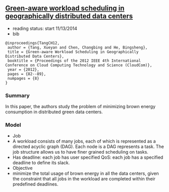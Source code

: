 ## [Green-aware workload scheduling in geographically distributed data centers](http://dl.acm.org/citation.cfm?id=2469301)

- reading status: start 11/13/2014
- bib
```
@inproceedings{TangCH12,
 author = {Tang, Xueyan and Chen, Changbing and He, Bingsheng},
 title = {Green-aware Workload Scheduling in Geographically Distributed Data Centers},
 booktitle = {Proceedings of the 2012 IEEE 4th International Conference on Cloud Computing Technology and Science (CloudCom)},
 year = {2012},
 pages = {82--89},
 numpages = {8}
} 
```

### Summary
In this paper, the authors study the problem of minimizing brown energy consumption in distributed green data centers. 


### Model
- Job
 - A workload consists of many jobs, each of which is represented as a directed acyclic graph (DAG). Each node is a DAG represents a task. The job structure allows us to have finer grained scheduling on tasks.
 - Has deadline: each job has user specified QoS: each job has a specified deadline to define its slack.
- Objective
 - minimize the total usage of brown energy in all the data centers, given the constraint that all jobs in the workload are completed within their predefined deadlines.
 
